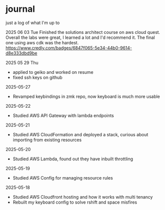 # journal
just a log of what I'm up to

2025 06 03 Tue
Finished the solutions architect course on aws cloud quest. Overall the labs were great, I learned a lot and I'd recommend it. The final one using aws cdk was the hardest. https://www.credly.com/badges/6847f065-5e34-44b0-9614-d8e333dbd9be 

2025 05 29 Thu
* applied to geiko and worked on resume
* fixed ssh keys on github

2025-05-27
* Revamped keybindings in zmk repo, now keyboard is much more usable

2025-05-22
* Studied AWS API Gateway with lambda endpoints

2025-05-21
* Studied AWS CloudFormation and deployed a stack, curious about importing from existing resources 

2025-05-20
* Studied AWS Lambda, found out they have inbuilt throttling

2025-05-19
* Studied AWS Config for managing resource rules

2025-05-18
* Studied AWS Cloudfront hosting and how it works with multi tenancy
* Rebuilt my keyboard config to solve rshift and space misfires
